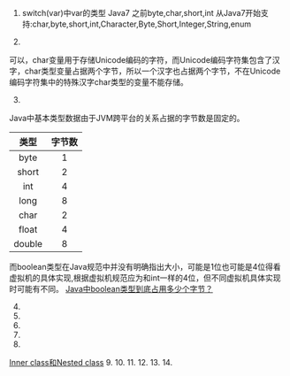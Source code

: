 1. switch(var)中var的类型
Java7 之前byte,char,short,int
从Java7开始支持:char,byte,short,int,Character,Byte,Short,Integer,String,enum

2. 
可以，char变量用于存储Unicode编码的字符，而Unicode编码字符集包含了汉字，char类型变量占据两个字节，所以一个汉字也占据两个字节，不在Unicode编码字符集中的特殊汉字char类型的变量不能存储。

3. 
Java中基本类型数据由于JVM跨平台的关系占据的字节数是固定的。

| 类型 | 字节数 |
|:--:|:--:|
| byte | 1 |
| short | 2 |
| int | 4 |
| long | 8 |
| char | 2 |
| float | 4 |
| double | 8 |

而boolean类型在Java规范中并没有明确指出大小，可能是1位也可能是4位得看虚拟机的具体实现,根据虚拟机规范应为和int一样的4位，但不同虚拟机具体实现时可能有不同。
[Java中boolean类型到底占用多少个字节？](http://blog.csdn.net/YuanMxy/article/details/74170745)

4. 

5. 
6. 
7. 
8. 
[Inner class和Nested class](https://www.cnblogs.com/acis_/archive/2009/11/12/1602095.html)
9. 
10. 
11. 
12. 
13. 
14. 